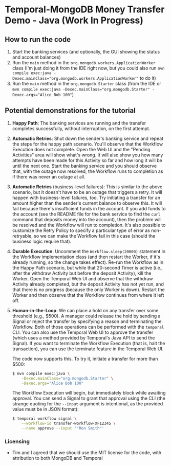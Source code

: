 # Temporal-MongoDB Money Transfer Demo - Java (Work In Progress)

## How to run the code

1. Start the banking services (and optionally, the GUI showing the status 
   and account balances)
2. Run the `main` method in the `org.mongodb.workers.ApplicationWorker` class (I'm 
   just doing it from the IDE right now, but you could also run 
   `mvn compile exec:java -Dexec.mainClass="org.mongodb.workers.ApplicationWorker"`
   to do it)
3. Run the `main` method in the `org.mongodb.Starter` class (from the IDE
   or `mvn compile exec:java -Dexec.mainClass="org.mongodb.Starter" -Dexec.args="Alice Bob 100"`)


## Potential demonstrations for the tutorial

1. **Happy Path**: 
   The banking services are running and the transfer completes successfully, 
   without interruption, on the first attempt. 

2. **Automatic Retries**: 
   Shut down the sender's banking service and repeat the steps for the happy 
   path scenario. You'll observe that the Workflow Execution does not complete. 
   Open the Web UI and the "Pending Activities" area will show what's wrong. 
   It will also show you how many attempts have been made for this Activity 
   so far and how long it will be until the next one. Start the banking service 
   and you should observe that, with the outage now resolved, the Workflow runs 
   to completion as if there was never an outage at all.

3. **Automatic Retries** (business-level failures):
   This is similar to the above scenario, but it doesn't have to be an outage 
   that triggers a retry. It will happen with business-level failures, too. 
   Try initiating a transfer for an amount higher than the sender's current 
   balance to observe this. It will fail because there's insufficient funds 
   in the account. If you add funds to the account (see the README file for 
   the bank service to find the `curl` command that deposits money into the 
   account), then the problem will be resolved and the Workflow will run to 
   completion. It's also possible to customize the Retry Policy to specify a 
   particular type of error as non-retryable, so we can make the Workflow fail 
   in this case (should the business logic require that).

4. **Durable Execution**: 
   Uncomment the `Workflow.sleep(20000)` statement in the Workflow implementation 
   class (and then restart the Worker, if it's already running, so the change 
   takes effect). Re-run the Workflow as in the Happy Path scenario, but while 
   that 20-second Timer is active (i.e., after the withdraw Activity but before 
   the deposit Activity), kill the Worker. Open the Temporal Web UI and observe 
   that the withdraw Activity already completed, but the deposit Activity has 
   not yet run, and that there is no progress (because the only Worker is down).
   Restart the Worker and then observe that the Workflow continues from where 
   it left off.

5. **Human-in-the-Loop**:
   We can place a hold on any transfer over some threshold (e.g., $500). A 
   manager could release the hold by sending a Signal or reject the transfer 
   by specifying a reason and terminating the Workflow. Both of those operations 
   can be performed with the `temporal` CLI. You can also use the Temporal 
   Web UI to approve the transfer (which uses a method provided by Temporal's 
   Java API to send the Signal). If you want to terminate the Workflow Execution
   (that is, halt the transaction), you can use the terminate feature in the 
   Temporal Web UI.

   The code now supports this. To try it, initiate a transfer for more than
   $500:

   ```bash
   $ mvn compile exec:java \
       -Dexec.mainClass="org.mongodb.Starter" \
	   -Dexec.args="Alice Bob 100"
   ```

   The Workflow Execution will begin, but immediately block while awaiting
   approval. You can send a Signal to grant that approval using the CLI
   (the strange quoting for the `--input` argument is intentional, as the 
   provided value must be in JSON format):

   ```bash
   $ temporal workflow signal \
       --workflow-id transfer-workflow-XF12345 \
	   --name approve --input '"Ron Smith"'
   ```


### Licensing
* Tim and I agreed that we should use the MIT license for the code, with attribution 
  to both MongoDB and Temporal

